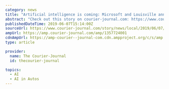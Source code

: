 ```yaml
---
category: news
title: "Artificial intelligence is coming: Microsoft and Louisville announce partnership"
abstract: "Check out this story on courier-journal.com: https://www.courier-journal.com/story/news/local/2019/06/07/microsoft-louisville-partner-regional-ai-tech-hub/1357724001/"
publishedDateTime: 2019-06-07T15:14:00Z
sourceUrl: https://www.courier-journal.com/story/news/local/2019/06/07/microsoft-louisville-partner-regional-ai-tech-hub/1357724001/
ampUrl: https://amp.courier-journal.com/amp/1357724001
cdnAmpUrl: https://amp-courier--journal-com.cdn.ampproject.org/c/s/amp.courier-journal.com/amp/1357724001
type: article

provider:
  name: The Courier-Journal
  id: thecourier-journal

topics:
  - AI
  - AI in Autos
---
```

